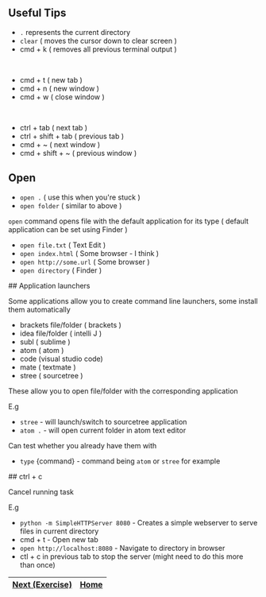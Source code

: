 ## Useful Tips

-   `.` represents the current directory
-   `clear` ( moves the cursor down to clear screen )
-   cmd + k ( removes all previous terminal output )

<br>

-   cmd + t ( new tab )
-   cmd + n ( new window )
-   cmd + w ( close window )

<br>

-   ctrl + tab ( next tab )
-   ctrl + shift + tab ( previous tab )
-   cmd + ~ ( next window )
-   cmd + shift + ~ ( previous window )

## Open

-   `open .` ( use this when you're stuck )
-   `open folder` ( similar to above )

`open` command opens file with the default application for its type
( default application can be set using Finder )

-   `open file.txt` ( Text Edit )
-   `open index.html` ( Some browser - I think )
-   `open http://some.url` ( Some browser )
-   `open directory` ( Finder )

## Application launchers

Some applications allow you to create command line launchers, some install them automatically

-   brackets file/folder ( brackets )
-   idea file/folder ( intelli J )
-   subl ( sublime )
-   atom ( atom )
-   code (visual studio code)
-   mate ( textmate )
-   stree ( sourcetree )

These allow you to open file/folder with the corresponding application

E.g

-   `stree` - will launch/switch to sourcetree application
-   `atom .` - will open current folder in atom text editor

Can test whether you already have them with

-   `type` {command} - command being `atom` or `stree` for example

## ctrl + c

Cancel running task

E.g

-   `python -m SimpleHTTPServer 8080` - Creates a simple webserver to serve files in current directory
-   cmd + t - Open new tab
-   `open http://localhost:8080` - Navigate to directory in browser
-   ctl + c in previous tab to stop the server (might need to do this more than once)

| [Next (Exercise)](Exercise/Exercise.md) | [Home](Intro.md) |
| --------------------------------------- | ---------------- |
